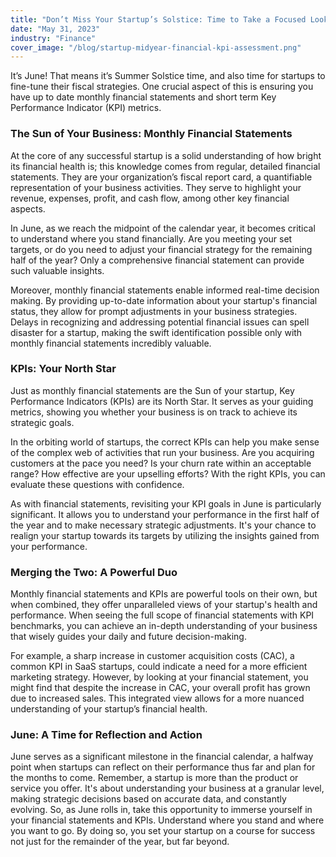 ```yaml
---
title: "Don’t Miss Your Startup’s Solstice: Time to Take a Focused Look at Your Metrics"
date: "May 31, 2023"
industry: "Finance"
cover_image: "/blog/startup-midyear-financial-kpi-assessment.png"
---
```


It’s June! That means it’s Summer Solstice time, and also time for startups to fine-tune their fiscal strategies. One crucial aspect of this is ensuring you have up to date monthly financial statements and short term Key Performance Indicator (KPI) metrics.

### The Sun of Your Business: Monthly Financial Statements

At the core of any successful startup is a solid understanding of how bright its financial health is; this knowledge comes from regular, detailed financial statements. They are your organization’s fiscal report card, a quantifiable representation of your business activities. They serve to highlight your revenue, expenses, profit, and cash flow, among other key financial aspects.

In June, as we reach the midpoint of the calendar year, it becomes critical to understand where you stand financially. Are you meeting your set targets, or do you need to adjust your financial strategy for the remaining half of the year? Only a comprehensive financial statement can provide such valuable insights.

Moreover, monthly financial statements enable informed real-time decision making. By providing up-to-date information about your startup's financial status, they allow for prompt adjustments in your business strategies.
Delays in recognizing and addressing potential financial issues can spell disaster for a startup, making the swift identification possible only with monthly financial statements incredibly valuable.

### KPIs: Your North Star

Just as monthly financial statements are the Sun of your startup, Key Performance Indicators (KPIs) are its North Star. It serves as your guiding metrics, showing you whether your business is on track to achieve its strategic goals.

In the orbiting world of startups, the correct KPIs can help you make sense of the complex web of activities that run your business. Are you acquiring customers at the pace you need? Is your churn rate within an acceptable range? How effective are your upselling efforts? With the right KPIs, you can evaluate these questions with confidence.

As with financial statements, revisiting your KPI goals in June is particularly significant. It allows you to understand your performance in the first half of the year and to make necessary strategic adjustments. It's your chance to realign your startup towards its targets by utilizing the insights gained from your performance.

### Merging the Two: A Powerful Duo

Monthly financial statements and KPIs are powerful tools on their own, but when combined, they offer unparalleled views of your startup's health and performance. When seeing the full scope of financial statements with KPI benchmarks, you can achieve an in-depth understanding of your business that wisely guides your daily and future decision-making.

For example, a sharp increase in customer acquisition costs (CAC), a common KPI in SaaS startups, could indicate a need for a more efficient marketing strategy. However, by looking at your financial statement, you might find that despite the increase in CAC, your overall profit has grown due to increased sales. This integrated view allows for a more nuanced understanding of your startup’s financial health.

### June: A Time for Reflection and Action

June serves as a significant milestone in the financial calendar, a halfway point when startups can reflect on their performance thus far and plan for the months to come.
Remember, a startup is more than the product or service you offer. It's about understanding your business at a granular level, making strategic decisions based on accurate data, and constantly evolving. So, as June rolls in, take this opportunity to immerse yourself in your financial statements and KPIs. Understand where you stand and where you want to go. By doing so, you set your startup on a course for success not just for the remainder of the year, but far beyond.
